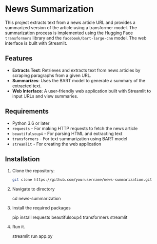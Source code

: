 # News Summarization

This project extracts text from a news article URL and provides a summarized version of the article using a transformer model. The summarization process is implemented using the Hugging Face `transformers` library and the `facebook/bart-large-cnn` model. The web interface is built with Streamlit.

## Features

- **Extracts Text**: Retrieves and extracts text from news articles by scraping paragraphs from a given URL.
- **Summarizes**: Uses the BART model to generate a summary of the extracted text.
- **Web Interface**: A user-friendly web application built with Streamlit to input URLs and view summaries.

## Requirements

- Python 3.6 or later
- `requests` - For making HTTP requests to fetch the news article
- `beautifulsoup4` - For parsing HTML and extracting text
- `transformers` - For text summarization using BART model
- `streamlit` - For creating the web application

## Installation

1. Clone the repository:

   ```bash
   git clone https://github.com/yourusername/news-summarization.git

2. Navigate to directory

   cd news-summarization

4. Install the required packages
  
   pip install requests beautifulsoup4 transformers streamlit

6. Run it.

   streamlit run app.py
